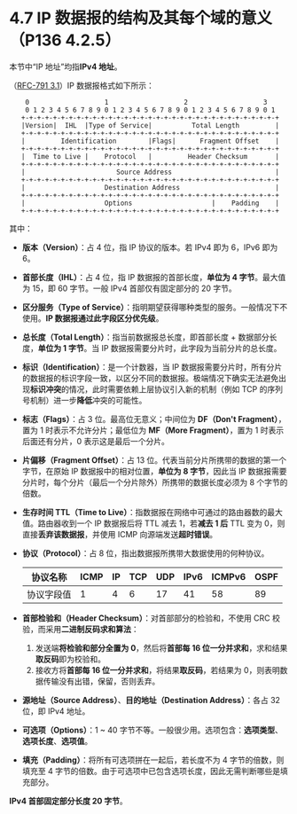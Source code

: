 # 4.7 IP 数据报的结构及其每个域的意义（P136 4.2.5）

本节中“IP 地址”均指**IPv4 地址**。

（[RFC-791 3.1](https://datatracker.ietf.org/doc/html/rfc791#section-3.1)）IP 数据报格式如下所示：

```
    0                   1                   2                   3
    0 1 2 3 4 5 6 7 8 9 0 1 2 3 4 5 6 7 8 9 0 1 2 3 4 5 6 7 8 9 0 1
   +-+-+-+-+-+-+-+-+-+-+-+-+-+-+-+-+-+-+-+-+-+-+-+-+-+-+-+-+-+-+-+-+
   |Version|  IHL  |Type of Service|          Total Length         |
   +-+-+-+-+-+-+-+-+-+-+-+-+-+-+-+-+-+-+-+-+-+-+-+-+-+-+-+-+-+-+-+-+
   |         Identification        |Flags|      Fragment Offset    |
   +-+-+-+-+-+-+-+-+-+-+-+-+-+-+-+-+-+-+-+-+-+-+-+-+-+-+-+-+-+-+-+-+
   |  Time to Live |    Protocol   |         Header Checksum       |
   +-+-+-+-+-+-+-+-+-+-+-+-+-+-+-+-+-+-+-+-+-+-+-+-+-+-+-+-+-+-+-+-+
   |                       Source Address                          |
   +-+-+-+-+-+-+-+-+-+-+-+-+-+-+-+-+-+-+-+-+-+-+-+-+-+-+-+-+-+-+-+-+
   |                    Destination Address                        |
   +-+-+-+-+-+-+-+-+-+-+-+-+-+-+-+-+-+-+-+-+-+-+-+-+-+-+-+-+-+-+-+-+
   |                    Options                    |    Padding    |
   +-+-+-+-+-+-+-+-+-+-+-+-+-+-+-+-+-+-+-+-+-+-+-+-+-+-+-+-+-+-+-+-+
```

其中：

+ **版本（Version）**：占 4 位，指 IP 协议的版本。若 IPv4 即为 6，IPv6 即为 6。

+ **首部长度（IHL）**：占 4 位，指 IP 数据报的首部长度，**单位为 4 字节**。最大值为 15，即 60 字节。一般 IPv4 首部仅有固定部分的 20 字节。

+ **区分服务（Type of Service）**：指明期望获得哪种类型的服务。一般情况下不使用。**IP 数据报通过此字段区分优先级**。

+ **总长度（Total Length）**：指当前数据报总长度，即首部长度 + 数据部分长度，**单位为 1 字节**。当 IP 数据报需要分片时，此字段为当前分片的总长度。

+ **标识（Identification）**：是一个计数器，当 IP 数据报需要分片时，所有分片的数据报的标识字段一致，以区分不同的数据报。极端情况下确实无法避免出现**标识冲突**的情况，此时需要依赖上层协议引入新的机制（例如 TCP 的序列号机制）进一步**降低**冲突的可能性。

+ **标志（Flags）**：占 3 位。最高位无意义；中间位为 **DF（Don't Fragment）**，置为 1 时表示不允许分片；最低位为 **MF（More Fragment）**，置为 1 时表示后面还有分片，0 表示这是最后一个分片。

+ **片偏移（Fragment Offset）**：占 13 位。代表当前分片所携带的数据的第一个字节，在原始 IP 数据报中的相对位置，**单位为 8 字节**，因此当 IP 数据报需要分片时，每个分片（最后一个分片除外）所携带的数据长度必须为 8 个字节的倍数。

+ **生存时间 TTL（Time to Live）**：指数据报在网络中可通过的路由器数的最大值。路由器收到一个 IP 数据报后将 TTL 减去 1，若**减去 1 后** TTL 变为 0，则直接**丢弃该数据报**，并使用 ICMP 向源端发送**超时错误**。

+ **协议（Protocol）**：占 8 位，指出数据报所携带大数据使用的何种协议。

  | 协议名称  | ICMP | IP | TCP | UDP | IPv6 | ICMPv6 | OSPF |
    |-------|------|----|-----|-----|------|--------|------|
  | 协议字段值 | 1    | 4  | 6   | 17  | 41   | 58     | 89   |

+ **首部检验和（Header Checksum）**：对首部部分的检验和，不使用 CRC 校验，而采用**二进制反码求和算法**：

    1. 发送端**将检验和部分全置为 0**，然后将**首部每 16 位一分并求和**，求和结果**取反码**即为校验和。
    2. 接收方将**首部每 16 位一分并求和**，将结果**取反码**，若结果为 0，则表明数据传输没有出错，保留，否则丢弃。

+ **源地址（Source Address）**、**目的地址（Destination Address）**：各占 32 位，即 IPv4 地址。

+ **可选项（Options）**：1 ~ 40 字节不等。一般很少用。选项包含：**选项类型**、**选项长度**、**选项值**。

+ **填充（Padding）**：将所有可选项拼在一起后，若长度不为 4 字节的倍数，则填充至 4 字节的倍数。由于可选项中已包含选项长度，因此无需判断哪些是填充部分。

**IPv4 首部固定部分长度 20 字节**。